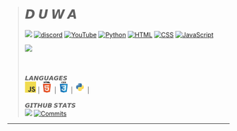 > # **𝘿 𝙐 𝙒 𝘼**<br>
> [![](https://komarev.com/ghpvc/?username=0xDuwa)](https://www.youtube.com/channel/UC87zw_Q2vQXvLtkJj-y9nFg)
> [![discord](https://discord.com/api/guilds/267624335836053506/widget.png)](discord.gg/duwa)
> [![YouTube](https://img.shields.io/badge/-D%20U%20W%20A%20-000000?style=flat&logo=youtube)](https://www.youtube.com/channel/UC87zw_Q2vQXvLtkJj-y9nFg)
> [![Python](https://img.shields.io/badge/-Python-000000?style=flat&logo=python)](https://www.youtube.com/channel/UC87zw_Q2vQXvLtkJj-y9nFg)
> [![HTML](https://img.shields.io/badge/-HTML-000000?style=flat&logo=html5)](https://www.youtube.com/channel/UC87zw_Q2vQXvLtkJj-y9nFg)
> [![CSS](https://img.shields.io/badge/-CSS-000000?style=flat&logo=css3)](https://www.youtube.com/channel/UC87zw_Q2vQXvLtkJj-y9nFg)
> [![JavaScript](https://img.shields.io/badge/-JavaScript-000000?style=flat&logo=JavaScript)](https://www.youtube.com/channel/UC87zw_Q2vQXvLtkJj-y9nFg)
>
></p>
>
>  <a href="https://github.com/0xDuwa">
>    <img src="https://lanyard.cnrad.dev/api/186882442450173952"/>
>     </a> 
>  
>
><br><br>
> 	<b>𝙇𝘼𝙉𝙂𝙐𝘼𝙂𝙀𝙎</b>
>	<br>
>	<code><img height="25" src="https://raw.githubusercontent.com/github/explore/80688e429a7d4ef2fca1e82350fe8e3517d3494d/topics/javascript/javascript.png"></code>&nbsp;|
>	<code><img height="25" src="https://raw.githubusercontent.com/github/explore/80688e429a7d4ef2fca1e82350fe8e3517d3494d/topics/html/html.png"></code>&nbsp;|
>	<code><img height="25" src="https://raw.githubusercontent.com/github/explore/80688e429a7d4ef2fca1e82350fe8e3517d3494d/topics/css/css.png"></code>&nbsp;|
>	<code><img height="25" src="https://raw.githubusercontent.com/github/explore/80688e429a7d4ef2fca1e82350fe8e3517d3494d/topics/python/python.png"></code>&nbsp;|
>	<br><br>
>	<b>𝙂𝙄𝙏𝙃𝙐𝘽 𝙎𝙏𝘼𝙏𝙎</b><br>
> [![](https://github-readme-stats.vercel.app/api/top-langs?username=0xDuwA&layout=compact&langs_count=8&theme=midnight-purple)](https://www.youtube.com/channel/UC830rjP727c4fFZ0hX_cKww)
[![Commits](https://github-readme-stats.vercel.app/api?username=0xDuwa&include_all_commits=true&count_private=true&show_icons=true&theme=midnight-purple)](https://www.youtube.com/channel/UC830rjP727c4fFZ0hX_cKww)<br>
>

---  
